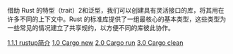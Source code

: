 借助 Rust 的特型（trait）2和泛型，我们可以创建具有灵活接口的库，将其用在许多不同的上下文中。Rust 的标准库提供了一组最核心的基本类型，这些类型为一些常见的情况建立了共享规约，以方便不同的库彼此协作。

[1.1.1 rustup简介](../../../../Rust/Area/1%20基本概念/2%20进阶/2.7%20模块组织、工具和文档/rustup/1%20rustup%20概念/1.1%20rustup%20核心概念/1.1.1%20简介/1.1.1%20rustup简介.md)
[1.0 Cargo new](../../../../Rust/Area/1%20基本概念/2%20进阶/2.7%20模块组织、工具和文档/模块系统和封装/cargo/基本使用/1.0%20Cargo%20new.md)
[2.0 Cargo run](../../../../Rust/Area/1%20基本概念/2%20进阶/2.7%20模块组织、工具和文档/模块系统和封装/cargo/基本使用/2.0%20Cargo%20run.md)
[3.0 Cargo clean](../../../../Rust/Area/1%20基本概念/2%20进阶/2.7%20模块组织、工具和文档/模块系统和封装/cargo/基本使用/3.0%20Cargo%20clean.md)